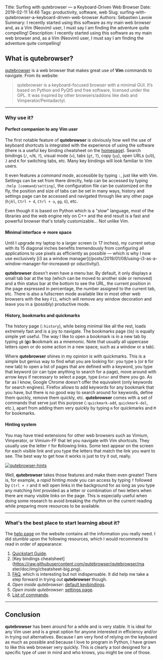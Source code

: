 Title: Surfing with qutebrowser — a Keyboard-Driven Web Browser
Date: 2019-02-11 14:46
Tags: productivity, software, web
Slug: surfing-with-qutebrowser-a-keyboard-driven-web-browser
Authors: Sébastien Lavoie
Summary: I recently started using this software as my main web browser and, as a Vim (Neovim) user, I must say I am finding the adventure quite compelling!
Description: I recently started using this software as my main web browser and, as a Vim (Neovim) user, I must say I am finding the adventure quite compelling!

## What is qutebrowser?

[qutebrowser](https://qutebrowser.org/) is a web browser that makes
great use of **Vim** commands to navigate. From its website:

> qutebrowser is a keyboard-focused browser with a minimal GUI. It’s
> based on Python and PyQt5 and free software, licensed under the GPL.
> It was inspired by other browsers/addons like dwb and
> Vimperator/Pentadactyl.

---

### Why use it?

#### Perfect companion to any Vim user

The first notable feature of **qutebrowser** is obviously how well
the use of keyboard shortcuts is integrated with the experience of
using the software (there is a useful key binding cheatsheet on the
[homepage](https://qutebrowser.org/)). Search bindings (`/`, `n`/`N`,
`?`), visual mode (`v`), tabs (`gt`, `T`), copy (`yy`), open URLs
(`o`/`O`), `J` and `K` for switching tabs, etc. Many key bindings will
look familiar to Vim users.

It even features a _command mode_, accessible by typing `:`, just like
with Vim. Settings can be set from there directly, help can be accessed
by typing `:help [command/setting]`, the configuration file can be
customized on the fly, the position and size of tabs can be set in many
ways, history and settings page can be accessed and navigated through
like any other page (`hjkl`, `Ctrl + d`, `Ctrl + u`, `gg`, `G`), etc.

Even though it is based on Python which is a "_slow_" language, most of
the libraries and the web engine rely on C++ and the end result is a
fast and powerful browser that's totally customizable... Not unlike Vim.

#### Minimal interface ⇒ more space

Until I upgrade my laptop to a larger screen (≥ 17 inches), my
current setup with its 15 diagonal inches benefits tremendously
from configuring all applications to use pixels as efficiently as
possible — which is why I now use exclusively [i3 as a window
manager](/posts/2019/01/08/using-i3-as-a-window-manager-for-increased-pr
oductivity/).

**qutebrowser** doesn't even have a menu bar. By default, it only
displays a small tab bar at the top (which can be moved to another
side or removed) and a thin status bar at the bottom to see the URL,
the current position in the page expressed in percentage, the number
assigned to the current tab, etc. There is also a fullscreen mode
available like in most other web browsers with the key `F11`, which will
remove any window decoration and leave you in a (possibly) productive
mode.

#### History, bookmarks and quickmarks

The history page (`:history`), while being minimal like all the rest,
loads extremely fast and is a joy to navigate. The bookmarks page (`Sb`)
is equally simple yet useful. The way I like to open a bookmark is in
a new tab by typing `gB` (**g**o **b**ookmark as a mnemonic. Note that
usually all uppercase letters open or do some action in a new space,
such as a window or a tab).

Where **qutebrowser** shines in my opinion is with quickmarks. This is
a simple but genius way to find what you are looking for: you type `b`
(or `B` for new tab) to open a list of pages that are defined with a
keyword, you type that keyword (or can type anything to search for a
page), move around with arrow keys if necessary to select a page, type
`Enter` and there you go. As far as I know, Google Chrome doesn't offer
the equivalent (only keywords for search engines). Firefox allows to add
keywords for any bookmark that you have, but there is no good way to
search around for keywords, define them quickly, remove them quickly,
etc. **qutebrowser** comes with a set of commands that serve just this
purpose (`:quickmark-add`, `quickmark-del`, etc.), apart from adding
them very quickly by typing `m` for quickmarks and `M` for bookmarks.

#### Hinting system

You may have tried extensions for other web browsers such as Vimium,
Vimperator, or Vimium-FF that let you navigate with Vim shortcuts. They
usually use the letter `f` for **f**ollowing links. Some text appear on
the screen for each visible link and you type the letters that match the
link you want to see. The best way to get how it works is just to try it
out, really.

<a href="{static}/images/posts/0007_surfing-with-qutebrowser/qutebrowser_hints.png"><img src="{static}/images/posts/0007_surfing-with-qutebrowser/qutebrowser_hints.png" alt="qutebrowser-hints" class="max-size-img-post"></a>

Well, **qutebrowser** takes those features and make them even greater!
There is, for example, a _rapid hinting mode_ you can access by typing
`f` followed by `Ctrl + r` and it will open links in the background
for as long as you type any matching _hint_ provided as a letter or
combination of two letters when there are many visible links on the
page. This is especially useful when doing some research to avoid
breaking the rhythm on the current reading while preparing more
resources to be available.

---

### What's the best place to start learning about it?

The [help page](https://qutebrowser.org/doc/help/) on the website
contains all the information you really need. I did stumble upon the
following resources, which I would recommend to read in order of
appearance:

1. [Quickstart Guide](https://qutebrowser.org/doc/quickstart.html).
2. [Key bindings
   cheatsheet](https://raw.githubusercontent.com/qutebrowser/qutebrowser/ma
   ster/doc/img/cheatsheet-big.png).
3. [FAQ](https://qutebrowser.org/doc/faq.html), which is interesting
   but not indispensable. It did help me take a step forward in trying out
   **qutebrowser** though.
4. _Open inside qutebrowser_: [default
   keybindings](qute://help/settings.html#bindings.default).
5. _Open inside qutebrowser_: [settings page](qute://settings/).
6. [List of commands](https://qutebrowser.org/doc/help/commands.html).

---

## Conclusion

**qutebrowser** has been around for a while and is very stable. It is
ideal for any Vim user and is a great option for anyone interested in
efficiency and/or in trying out alternatives. Because I am very fond
of relying on the keyboard as much as possible and because I love to
program in Python, I have grown to like this web browser very quickly.
This is clearly a tool designed for a specific type of user in mind and
who knows, you might be one of those.
